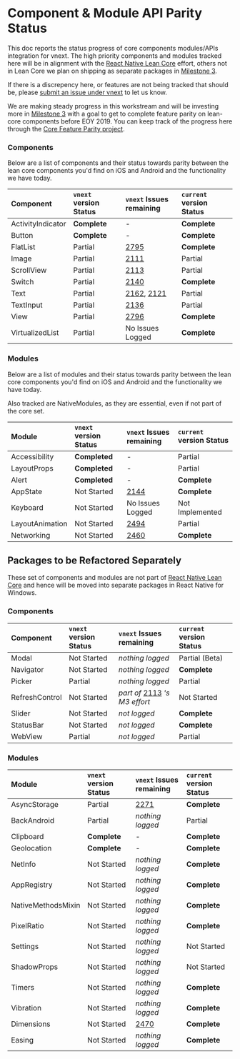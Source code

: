 # Component & Module API Parity Status
This doc reports the status progress of core components modules/APIs integration for vnext. The high priority components and modules tracked here will be in alignment with the [React Native Lean Core](https://github.com/facebook/react-native/issues/23313) effort, others not in Lean Core we plan on shipping as separate packages in [Milestone 3](https://github.com/microsoft/react-native-windows/milestone/17).

If there is a discrepency here, or features are not being tracked that should be, please [submit an issue under vnext](https://github.com/microsoft/react-native-windows/issues/new?labels=vnext&template=vnext.md) to let us know.

We are making steady progress in this workstream and will be investing more in [Milestone 3](https://github.com/microsoft/react-native-windows/milestone/17) with a goal to get to complete feature parity on lean-core components before EOY 2019. You can keep track of the progress here through the [Core Feature Parity project](https://github.com/microsoft/react-native-windows/projects/7).

### Components
Below are a list of components and their status towards parity between the lean core components you'd find on iOS and Android and the functionality we have today.

|Component| `vnext` version Status | `vnext` Issues remaining | `current` version Status |
|:-|:-|:-|:-|
|ActivityIndicator|**Complete**|-|**Complete**|
|Button|**Complete**|-|**Complete**|
|FlatList|Partial|[2795](https://github.com/microsoft/react-native-windows/issues/2795)|**Complete**|
|Image|Partial|[2111](https://github.com/microsoft/react-native-windows/issues/2111)|Partial|
|ScrollView|Partial|[2113](https://github.com/microsoft/react-native-windows/issues/2113)|Partial|
|Switch|Partial|[2140](https://github.com/microsoft/react-native-windows/issues/2140)|**Complete**|
|Text|Partial|[2162](https://github.com/microsoft/react-native-windows/issues/2162), [2121](https://github.com/microsoft/react-native-windows/issues/2121)|Partial|
|TextInput|Partial|[2136](https://github.com/microsoft/react-native-windows/issues/2136)|Partial|
|View|Partial|[2796](https://github.com/microsoft/react-native-windows/issues/2796)|**Complete**|
|VirtualizedList|Partial|No Issues Logged|**Complete**|

### Modules
Below are a list of modules and their status towards parity between the lean core components you'd find on iOS and Android and the functionality we have today.

Also tracked are NativeModules, as they are essential, even if not part of the core set.

|Module| `vnext` version Status | `vnext` Issues remaining | `current` version Status|
|:-|:-|:-|:-|
|Accessibility|**Completed**|-|Partial|
|LayoutProps|**Completed**|-|Partial|
|Alert|**Completed**|-|**Complete**|
|AppState|Not Started|[2144](https://github.com/microsoft/react-native-windows/issues/2144)|**Complete**|
|Keyboard|Not Started|No Issues Logged|Not Implemented|
|LayoutAnimation|Not Started|[2494](https://github.com/microsoft/react-native-windows/issues/2494)|Partial|
|Networking|Not Started|[2460](https://github.com/microsoft/react-native-windows/issues/2460)|**Complete**|


## Packages to be Refactored Separately
These set of components and modules are not part of [React Native Lean Core](https://github.com/facebook/react-native/issues/23313) and hence will be moved into separate packages in React Native for Windows.

### Components

|Component| `vnext` version Status | `vnext` Issues remaining | `current` version Status |
|:-|:-|:-|:-|
|Modal|Not Started|*nothing logged*|Partial (Beta)|
|Navigator|Not Started|*nothing logged*|**Complete**|
|Picker|Partial|*nothing logged*|Partial|
|RefreshControl|Not Started|*part of* [2113](https://github.com/microsoft/react-native-windows/issues/2113) *'s M3 effort*|Not Started|
|Slider|Not Started|*not logged*|**Complete**|
|StatusBar|Not Started|*not logged*|**Complete**|
|WebView|Partial|*not logged*|Partial|

### Modules

|Module| `vnext` version Status | `vnext` Issues remaining | `current` version Status|
|:-|:-|:-|:-|
|AsyncStorage|Partial|[2271](https://github.com/microsoft/react-native-windows/issues/2271)|**Complete**|
|BackAndroid|Partial|*nothing logged*|Partial|
|Clipboard|**Complete**|-|**Complete**|
|Geolocation|**Complete**|-|**Complete**|
|NetInfo|Not Started|*nothing logged*|**Complete**|
|AppRegistry|Not Started|*nothing logged*|**Complete**|
|NativeMethodsMixin|Not Started|*nothing logged*|**Complete**|
|PixelRatio|Not Started|*nothing logged*|**Complete**|
|Settings|Not Started|*nothing logged*|Not Started|
|ShadowProps|Not Started|*nothing logged*|Not Started|
|Timers|Not Started|*nothing logged*|**Complete**|
|Vibration|Not Started|*nothing logged*|**Complete**|
|Dimensions|Not Started|[2470](https://github.com/microsoft/react-native-windows/issues/2470)|**Complete**|
|Easing|Not Started|*nothing logged*|**Complete**|
